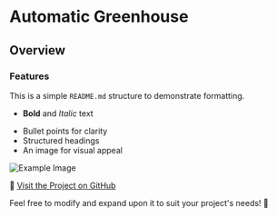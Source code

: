 # Automatic Greenhouse
## Overview
### Features
This is a simple `README.md` structure to demonstrate formatting.

* **Bold** and *Italic* text
- Bullet points for clarity
- Structured headings
- An image for visual appeal

![Example Image](https://github.com/vacmor119/images/vizualizace/pohled1.png)

🔗 [Visit the Project on GitHub](https://github.com/vacmor119/Automatic-Greenhouse)

Feel free to modify and expand upon it to suit your project's needs! 🚀
